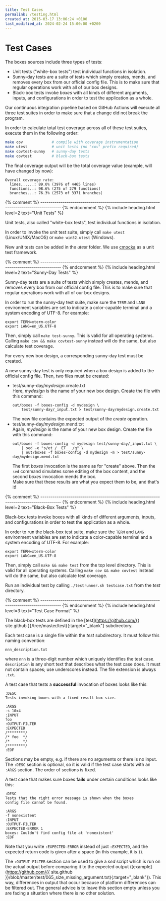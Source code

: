 ```yaml
---
title: Test Cases
permalink: /testing.html
created_at: 2015-03-17 13:06:24 +0100
last_modified_at: 2024-02-24 15:00:00 +0200
---
```


# Test Cases

The boxes sources include three types of tests:

- Unit tests ("white-box tests") test individual functions in isolation.
- Sunny-day tests are a suite of tests which simply creates, mends, and removes every box from our official config
  file. This is to make sure that regular operations work with all of our box designs.
- Black-box tests invoke *boxes* with all kinds of different arguments, inputs, and configurations in order to test
  the application as a whole.

Our continuous integration pipeline based on GitHub Actions will execute all three test suites in order to make sure
that a change did not break the program.

In order to calculate total test coverage across all of these test suites, execute them in the following order:

```bash
make cov             # compile with coverage instrumentation
make utest           # unit tests (no "cov" prefix required)
make covtest-sunny   # sunny-day tests
make covtest         # black-box tests
```
The final coverage output will be the total coverage value (example, will have changed by now):

```
Overall coverage rate:
  lines......: 89.0% (3976 of 4465 lines)
  functions..: 98.6% (275 of 279 functions)
  branches...: 76.3% (2573 of 3371 branches)
```


{% comment %} ---------------------------------------------------------------------------------------- {% endcomment %}
{% include heading.html
   level=2
   text="Unit Tests" %}

Unit tests, also called "white-box tests", test individual functions in isolation.

In order to invoke the unit test suite, simply call `make utest` (Linux/UNIX/MacOS) or `make win32.utest` (Windows).

New unit tests can be added in the *utest* folder. We use [cmocka](https://cmocka.org/) as a unit test framework.


{% comment %} ---------------------------------------------------------------------------------------- {% endcomment %}
{% include heading.html
   level=2
   text="Sunny-Day Tests" %}

Sunny-day tests are a suite of tests which simply creates, mends, and removes every box from our official config file.
This is to make sure that regular operations work with all of our box designs.

In order to run the sunny-day test suite, make sure the `TERM` and `LANG` environment variables are set to indicate a
color-capable terminal and a system encoding of UTF-8. For example:

```
export TERM=xterm-color
export LANG=en_US.UTF-8
```

Then, simply call `make test-sunny`. This is valid for all operating systems.
Calling `make cov && make covtest-sunny` instead will do the same, but also calculate test coverage.

<div class="alert alert-info">
    For every new box design, a corresponding sunny-day test must be created.
</div>

A new sunny-day test is only required when a box design is added to the official config file. Then, two files must
be created:

- test/sunny-day/*mydesign*.create.txt  
  Here, *mydesign* is the name of your new box design. Create the file with this command:
  ```
  out/boxes -f boxes-config -d mydesign \
      test/sunny-day/_input.txt > test/sunny-day/mydesign.create.txt
  ```
  The new file contains the expected output of the *create* operation.
- test/sunny-day/*mydesign*.mend.txt  
  Again, *mydesign* is the name of your new box design. Create the file with this command:
  ```
  out/boxes -f boxes-config -d mydesign test/sunny-day/_input.txt \
      | sed -e "s/et /__ET__ /g" \
      | out/boxes -f boxes-config -d mydesign -m > test/sunny-day/mydesign.mend.txt
  ```
  The first *boxes* invocation is the same as for "create" above. Then the `sed` command simulates some editing of the
  box content, and the second *boxes* invocation mends the box.  
  Make sure that these results are what you expect them to be, and that's it!


{% comment %} ---------------------------------------------------------------------------------------- {% endcomment %}
{% include heading.html
   level=2
   text="Black-Box Tests" %}

Black-box tests invoke boxes with all kinds of different arguments, inputs, and configurations in order to test the
application as a whole.

In order to run the black-box test suite, make sure the `TERM` and `LANG` environment variables are set to indicate a
color-capable terminal and a system encoding of UTF-8. For example:

```
export TERM=xterm-color
export LANG=en_US.UTF-8
```

Then, simply call `make && make test` from the top level directory. This is valid for all operating systems. Calling
`make cov && make covtest` instead will do the same, but also calculate test coverage.

Run an individual test by calling `./testrunner.sh testcase.txt` from the *test* directory.


{% comment %} ---------------------------------------------------------------------------------------- {% endcomment %}
{% include heading.html
   level=3
   text="Test Case Format" %}

The black-box tests are defined in the
[test](https://github.com/{{ site.github }}/tree/master/test){:target="_blank"} subdirectory.

Each test case is a single file within the *test* subdirectory. It must follow this naming convention:

    nnn_description.txt

where `nnn` is a three-digit number which uniquely identifies the test case. `description` is any short text that
describes what the test case does. It must not contain spaces; use underscores instead. The file extension is always
`.txt`.

A test case that tests a **successful** invocation of boxes looks like this:

    :DESC
	Tests invoking boxes with a fixed result box size.
    
    :ARGS
    -s 10x4
    :INPUT
    foo
    :OUTPUT-FILTER
    :EXPECTED
    /********/
    /* foo  */
    /*      */
    /********/
    :EOF

Sections may be empty, e.g. if there are no arguments or there is no input. The `:DESC` section is optional, so it is
valid if the test case starts with an `:ARGS` section. The order of sections is fixed.

A test case that makes sure boxes **fails** under certain conditions looks like this:

    :DESC
	Tests that the right error message is shown when the boxes
	config file cannot be found.
    
    :ARGS
    -f nonexistent
    :INPUT
    :OUTPUT-FILTER
    :EXPECTED-ERROR 1
    boxes: Couldn't find config file at 'nonexistent'
    :EOF

Note that you write `:EXPECTED-ERROR` instead of just `:EXPECTED`, and the expected return code is given after a space
(in this example, it is `1`).

The `:OUTPUT-FILTER` section can be used to give a *sed* script which is run on the actual output before comparing it
to the expected output
([example](https://github.com/{{ site.github }}/blob/master/test/065_size_missing_argument.txt){:target="_blank"}).
This way, differences in output that occur because of platform differences can be filtered out. The general advice is
to leave this section empty unless you are facing a situation where there is no other solution.
